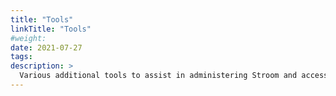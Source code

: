 ```yaml
---
title: "Tools"
linkTitle: "Tools"
#weight:
date: 2021-07-27
tags: 
description: >
  Various additional tools to assist in administering Stroom and accessing its data.
---
```

